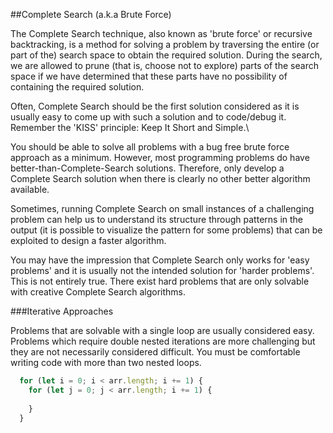 
##Complete Search (a.k.a Brute Force)

The Complete Search technique, also known as 'brute force' or recursive backtracking, is a method for solving a problem by traversing the entire (or part of the) search space to obtain the required solution. During the search, we are allowed to prune (that is, choose not to explore) parts of the search space if we have determined that these parts have no possibility of containing the required solution.

Often, Complete Search should be the first solution considered as it is usually easy to come up with such a solution and to code/debug it. Remember the 'KISS' principle: Keep It Short and Simple.\

You should be able to solve all problems with a bug free brute force approach as a minimum. However, most programming problems do have better-than-Complete-Search solutions. Therefore, only develop a Complete Search solution when there is clearly no other better algorithm available.

Sometimes, running Complete Search on small instances of a challenging problem can help us to understand its structure through patterns in the output (it is possible to visualize the pattern for some problems) that can be exploited to design a faster algorithm.

You may have the impression that Complete Search only works for 'easy problems' and it is usually not the intended solution for 'harder problems'. This is not entirely true. There exist hard problems that are only solvable with creative Complete Search algorithms.

###Iterative Approaches

Problems that are solvable with a single loop are usually considered easy. Problems which require double nested iterations are more challenging but they are not necessarily considered difficult. You must be comfortable writing code with more than two nested loops.

```javascript
  for (let i = 0; i < arr.length; i += 1) {
    for (let j = 0; j < arr.length; i += 1) {
      
    }
  }
```
